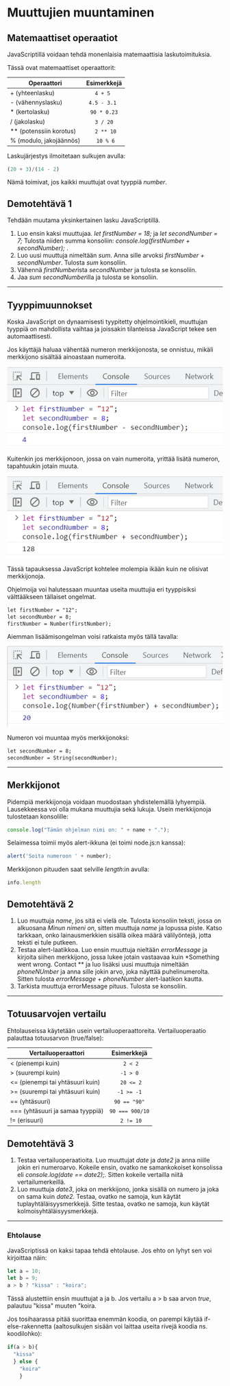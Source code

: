 # Muuttujien muuntaminen

## Matemaattiset operaatiot

JavaScriptillä voidaan tehdä monenlaisia matemaattisia laskutoimituksia.

Tässä ovat matemaattiset operaattorit:

| Operaattori    | Esimerkkejä    | 
| --------------------- |:-------------:| 
| + (yhteenlasku) | ```4 + 5 ``` | 
| - (vähennyslasku) | ```4.5 - 3.1 ``` |
| * (kertolasku)| ```90 * 0.23``` |
| / (jakolasku) | ```3 / 20``` |
| ** (potenssiin korotus) | ``` 2 ** 10``` |
| % (modulo, jakojäännös) | ``` 10 % 6``` |

Laskujärjestys ilmoitetaan sulkujen avulla:
```js
(20 + 3)/(14 - 2)
```

Nämä toimivat, jos kaikki muuttujat ovat tyyppiä *number*. 

## Demotehtävä 1

Tehdään muutama yksinkertainen lasku JavaScriptillä.

1. Luo ensin kaksi muuttujaa. *let firstNumber = 18;* ja *let secondNumber = 7;* Tulosta niiden summa konsoliin: *console.log(firstNumber + secondNumber);* . 
2. Luo uusi muuttuja nimeltään *sum*. Anna sille arvoksi *firstNumber + secondNumber*. Tulosta *sum* konsoliin.
3. Vähennä *firstNumber*ista *secondNumber* ja tulosta se konsoliin.
4. Jaa *sum* *secondNumber*illa ja tulosta se konsoliin.

___

## Tyyppimuunnokset

Koska JavaScript on dynaamisesti tyypitetty ohjelmointikieli, muuttujan tyyppiä on mahdollista vaihtaa ja joissakin tilanteissa JavaScript tekee sen automaattisesti. 

Jos käyttäjä haluaa vähentää numeron merkkijonosta, se onnistuu, mikäli merkkijono sisältää ainoastaan numeroita. 

![merkkijonosta miinustetaan numero](../kuvat/stringmiinusnumero.PNG)

Kuitenkin jos merkkijonoon, jossa on vain numeroita, yrittää lisätä numeron, tapahtuukin jotain muuta. 

![merkkijonoon lisätään numero](../kuvat/stringplusnumero.PNG)

Tässä tapauksessa JavaScript kohtelee molempia ikään kuin ne olisivat merkkijonoja. 

Ohjelmoija voi halutessaan muuntaa useita muuttujia eri tyyppisiksi välttääkseen tällaiset ongelmat.

````JS
let firstNumber = "12";
let secondNumber = 8;
firstNumber = Number(firstNumber);
````

Aiemman lisäämisongelman voisi ratkaista myös tällä tavalla: 

![merkkijonon muuntaminen](../kuvat/numeronmuunto.PNG)

Numeron voi muuntaa myös merkkijonoksi:

````JS
let secondNumber = 8;
secondNumber = String(secondNumber);
````

___

## Merkkijonot

Pidempiä merkkijonoja voidaan muodostaan yhdistelemällä lyhyempiä. Lausekkeessa voi olla mukana muuttujia sekä lukuja. Usein merkkijonoja tulostetaan konsolille:

```js
console.log("Tämän ohjelman nimi on: " + name + ".");
```

Selaimessa toimii myös alert-ikkuna (ei toimi node.js:n kanssa):

```js
alert('Soita numeroon ' + number);
```

Merkkijonon pituuden saat selville *length*:in avulla:

```js
info.length
```

## Demotehtävä 2

1. Luo muuttuja *name*, jos sitä ei vielä ole. Tulosta konsoliin teksti, jossa on alkuosana *Minun nimeni on*, sitten muuttuja *name* ja lopussa piste. Katso tarkkaan, onko lainausmerkkien sisällä oikea määrä välilyöntejä, jotta teksti ei tule putkeen.
2. Testaa alert-laatikkoa. Luo ensin muuttuja nieltään *errorMessage* ja kirjoita siihen merkkijono, jossa lukee jotain vastaavaa kuin *Something went wrong. Contact ** ja luo lisäksi uusi muuttuja nimeltään *phoneNUmber* ja anna sille jokin arvo, joka näyttää puhelinumerolta. Sitten tulosta *errorMessage* + *phoneNumber* alert-laatikon kautta.
3. Tarkista muuttuja errorMessage pituus. Tulosta se konsoliin.

___

## Totuusarvojen vertailu


Ehtolauseissa käytetään usein vertailuoperaattoreita. Vertailuoperaatio palauttaa totuusarvon (true/false):

| Vertailuoperaattori    | Esimerkkejä      | 
| ---------------------- |:-------------:| 
| < (pienempi kuin)   | ``` 2 < 2``` | 
| > (suurempi kuin)     | ``` -1 > 0 ```     |  
| <= (pienempi tai yhtäsuuri kuin)   | ``` 20 <= 2``` | 
| >= (suurempi tai yhtäsuuri kuin)     | ``` -1 >= -1 ```     | 
| == (yhtäsuuri)| ```90 == "90"``` |
| === (yhtäsuuri ja samaa tyyppiä) | ```90 === 900/10``` |
| != (erisuuri) | ``` 2 != 10``` |


## Demotehtävä 3

1. Testaa vertailuoperaatioita. Luo muuttujat *date* ja *date2* ja anna niille jokin eri numeroarvo. Kokeile ensin, ovatko ne samankokoiset konsolissa eli *console.log(date == date2);*. Sitten kokeile vertailla niitä vertailumerkeillä.
2. Luo muuttuja *date3*, joka on merkkijono, jonka sisällä on numero ja joka on sama kuin *date2*. Testaa, ovatko ne samoja, kun käytät tuplayhtäläisyysmerkkejä. Sitte testaa, ovatko ne samoja, kun käytät kolmoisyhtäläisyysmerkkejä. 

---

### Ehtolause

JavaScriptissä on kaksi tapaa tehdä ehtolause. Jos ehto on lyhyt sen voi kirjoittaa näin:

```js
let a = 10;
let b = 9;
a > b ? "kissa" : "koira";
```

Tässä alustettiin ensin muuttujat a ja b. Jos vertailu a > b saa arvon *true*, palautuu "kissa" muuten "koira.

Jos tosihaarassa pitää suorittaa enemmän koodia, on parempi käytää if-else-rakennetta (aaltosulkujen sisään voi laittaa useita rivejä koodia ns. koodilohko):
```js
if(a > b){
  "kissa"
  } else {
    "koira"
    }
```